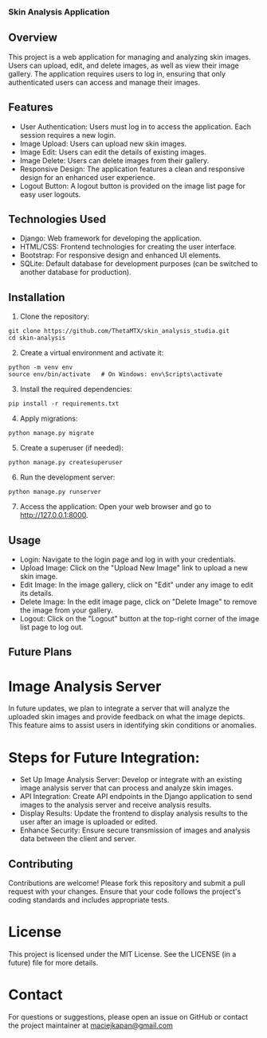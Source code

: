 ### Skin Analysis Application
## Overview
This project is a web application for managing and analyzing skin images. Users can upload, edit, and delete images, as well as view their image gallery. The application requires users to log in, ensuring that only authenticated users can access and manage their images.

## Features
* User Authentication: Users must log in to access the application. Each session requires a new login.
* Image Upload: Users can upload new skin images.
* Image Edit: Users can edit the details of existing images.
* Image Delete: Users can delete images from their gallery.
* Responsive Design: The application features a clean and responsive design for an enhanced user experience.
* Logout Button: A logout button is provided on the image list page for easy user logouts.

## Technologies Used
* Django: Web framework for developing the application.
* HTML/CSS: Frontend technologies for creating the user interface.
* Bootstrap: For responsive design and enhanced UI elements.
* SQLite: Default database for development purposes (can be switched to another database for production).

## Installation
1. Clone the repository:
```
git clone https://github.com/ThetaMTX/skin_analysis_studia.git
cd skin-analysis
```
2. Create a virtual environment and activate it:
```
python -m venv env
source env/bin/activate   # On Windows: env\Scripts\activate
```
3. Install the required dependencies:
```
pip install -r requirements.txt
```
4. Apply migrations:
  ```
python manage.py migrate
```
5. Create a superuser (if needed):
```
python manage.py createsuperuser
``` 
6. Run the development server:
```
python manage.py runserver
```
7. Access the application:
Open your web browser and go to http://127.0.0.1:8000.

## Usage
* Login: Navigate to the login page and log in with your credentials.
* Upload Image: Click on the "Upload New Image" link to upload a new skin image.
* Edit Image: In the image gallery, click on "Edit" under any image to edit its details.
* Delete Image: In the edit image page, click on "Delete Image" to remove the image from your gallery.
* Logout: Click on the "Logout" button at the top-right corner of the image list page to log out.

## Future Plans

# Image Analysis Server
In future updates, we plan to integrate a server that will analyze the uploaded skin images and provide feedback on what the image depicts. This feature aims to assist users in identifying skin conditions or anomalies.

# Steps for Future Integration:
* Set Up Image Analysis Server: Develop or integrate with an existing image analysis server that can process and analyze skin images.
* API Integration: Create API endpoints in the Django application to send images to the analysis server and receive analysis results.
* Display Results: Update the frontend to display analysis results to the user after an image is uploaded or edited.
* Enhance Security: Ensure secure transmission of images and analysis data between the client and server.

## Contributing
Contributions are welcome! Please fork this repository and submit a pull request with your changes. Ensure that your code follows the project's coding standards and includes appropriate tests.

# License
This project is licensed under the MIT License. See the LICENSE (in a future) file for more details.

# Contact
For questions or suggestions, please open an issue on GitHub or contact the project maintainer at maciejkapan@gmail.com
